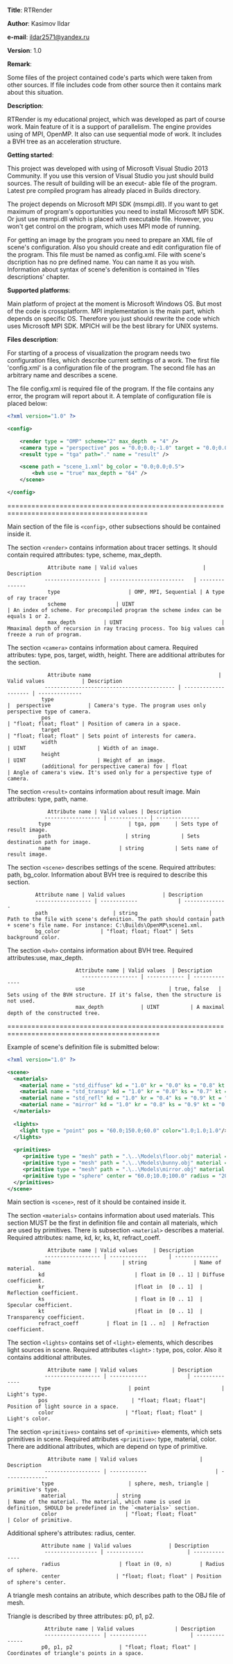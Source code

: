 **Title**:        RTRender

**Author**:       Kasimov Ildar

**e-mail**:       ildar2571@yandex.ru

**Version**:      1.0

**Remark**: 

Some files of the project contained code's parts which were taken from other sources. If file includes
code from other source then it contains mark about this situation.

**Description**:

RTRender is my educational project, which was developed as part of course work. Main feature
of it is a support of parallelism. The engine provides using of MPI, OpenMP. It also can use sequential mode of
work. It includes a  BVH tree as an acceleration structure.

**Getting started**: 
       
This project was developed with using of Microsoft Visual Studio 2013 Community. 
If you use this version of Visual Studio you just should build sources. The result of building will be an execut-
able file of the program. Latest pre compiled program has already placed in Builds directory. 
       
The project depends on Microsoft MPI SDK (msmpi.dll). If you want to get maximum of program's
opportunities you need to install Microsoft MPI SDK. Or just use msmpi.dll which is placed with executable
file. However, you won't get control on the program, which uses MPI mode of running.

For getting an image by the program you need to prepare an XML file of scene's configuration. Also you
should create and edit configuration file of the program. This file must be named as config.xml. File with
scene's dscription has no pre defined name. You can name it as you wish. Information about syntax of
scene's defenition is contained in 'files descriptions' chapter.

**Supported platforms**: 

Main platform of project at the moment is Microsoft Windows OS.  But most of the code is crossplatform.
MPI implementation is the main part, which depends on specific OS. Therefore you just should rewrite 
the code which uses Microsoft MPI SDK. MPICH will be the best library for UNIX systems.

**Files description**:

For starting of a process of visualization the program needs two configuration files, which describe current
settings of a work. The first file 'config.xml' is a configuration file of the program. The second file has 
an arbitrary name and describes a scene.

The file config.xml is required file of the program. If the file contains  any error, the program will report
about it. A template of configuration file is placed below:

```xml
<?xml version="1.0" ?>

<config>

    <render type = "OMP" scheme="2" max_depth  = "4" />
    <camera type = "perspective" pos = "0.0;0.0;-1.0" target = "0.0;0.0;0.0" fov = "45.0" width="640" height="480" />
    <result type = "tga" path="." name = "result" />

    <scene path = "scene_1.xml" bg_color = "0.0;0.0;0.5">
        <bvh use = "true" max_depth = "64" />
    </scene>

</config>
```

=========================================================================================

Main section of the file is `<config>`, other subsections should be contained inside it.

The section `<render>` contains information about tracer settings. It should contain required attributes:
type, scheme, max_depth.

                 Attribute name | Valid values                     | Description 
                ------------------ | ------------------------   | --------------
                 type                      | OMP, MPI, Sequential | A type of ray tracer                 
                 scheme                | UINT                                | An index of scheme. For precompiled program the scheme index can be equals 1 or 2.                 
                 max_depth         | UINT                                | Mmaximal depth of recursion in ray tracing process. Too big values can freeze a run of program. 
                
The section `<camera>` contains information about camera. Required attributes: type, pos, target, width, height. 
There are additional attributes for the section.

                 Attribute name                                         | Valid values            | Description 
                ------------------------------------------ | -------------------- | --------------
               type                                                                |  perspective            | Camera's type. The program uses only perspective type of camera.               
               pos                                                                  | "float; float; float" | Position of camera in a space.               
               target                                                             | "float; float; float" | Sets point of interests for camera.               
               width                                                             | UINT                       | Width of an image.               
               height                                                            | UINT                       | Height of  an image.               
               (additional for perspective camera) fov | float                         | Angle of camera's view. It's used only for a perspective type of camera.
               
The section `<result>` contains information about result image. Main attributes: type, path, name.

                 Attribute name | Valid values | Description 
                ------------------ | ------------ | --------------
              type                         | tga, ppm     | Sets type of result image.              
              path                        | string          | Sets destination path for image.              
              name                      | string          | Sets name of result image.
              
The section `<scene>` describes settings of  the scene. Required attributes: path, bg_color. Information about
BVH tree is required to describe this section.
    
             Attribute name | Valid values            | Description 
             ------------------ | ------------             | --------------
             path                     | string                       | Path to the file with scene's defenition. The path should contain path + scene's file name. For instance: C:\Builds\OpenMP\scene1.xml.             
             bg_color             | "float; float; float" | Sets background color.
             
The section `<bvh>` contains information about BVH tree. Required attributes:use, max_depth.
                          
                          Attribute name | Valid values  | Description 
                            ------------------ | ------------ | --------------
                          use                           | true, false   | Sets using of the BVH structure. If it's false, then the structure is not used.                          
                          max_depth            | UINT          | A maximal depth of the constructed tree.
                          
============================================================================================

Example of scene's definition file is submitted below:

```xml
<?xml version="1.0" ?>

<scene>
  <materials>
    <material name = "std_diffuse" kd = "1.0" kr = "0.0" ks = "0.8" kt = "0.0" refract_coeff = "0.0" />    
    <material name = "std_transp" kd = "1.0" kr = "0.0" ks = "0.7" kt = "1.0" refract_coeff = "2.0" />
    <material name = "std_refl" kd = "1.0" kr = "0.4" ks = "0.9" kt = "0.0" refract_coeff = "0.0" />
    <material name = "mirror" kd = "1.0" kr = "0.8" ks = "0.9" kt = "0.0" refract_coeff = "0.0" />
  </materials>
  
  <lights>
    <light type = "point" pos = "60.0;150.0;60.0" color="1.0;1.0;1.0"/>
  </lights> 
  
  <primitives>                                                                                                         
     <primitive type = "mesh" path = ".\..\Models\floor.obj" material = "mirror" color = "0.7;0.0;0.0"/>
     <primitive type = "mesh" path = ".\..\Models\bunny.obj" material = "std_refl" color = "1.0;0.8;0.0"/>
     <primitive type = "mesh" path = ".\..\Models\mirror.obj" material = "mirror" color = "1.0;1.0;1.0"/>
     <primitive type = "sphere" center = "60.0;10.0;100.0" radius = "20.0" material = "std_transp" color = "1.0;1.0;1.0"/>
  </primitives>
</scene>            
```

Main section is `<scene>`, rest of it should be contained inside it.

The section `<materials>` contains information about used materials. This section MUST be the first in
definition file and contain all materials, which are used by primitives. There is subsection `<material>` 
describes a material. Required attributes: name, kd, kr, ks, kt, refract_coeff.
       
                 Attribute name | Valid values     | Description 
                ------------------ | ------------       | --------------       
              name                       | string               | Name of material.              
              kd                             | float in [0 .. 1] | Diffuse coefficient.              
              kr                             |float in  [0 .. 1]  | Reflection coefficient.              
              ks                             | float in [0 .. 1]  | Specular coefficient.              
              kt                             |float in  [0 .. 1]  | Transparency coefficient.              
              refract_coeff         | float in [1 .. n]  | Refraction coefficient. 
              
The section `<lights>` contains set of `<light>` elements, which describes light sources in scene. 
Required attributes `<light>` : type, pos, color. Also it contains additional attributes.

                 Attribute name | Valid values           | Description 
                ------------------ | ------------             | --------------            
              type                         | point                       | Light's type.              
              pos                           | "float; float; float"| Position of light source in a space.              
              color                       | "float; float; float" | Light's color.
              
The section `<primitives>` contains set of `<primitive>` elements, which sets primitives in scene.
Required attributes `<primitive>`: type, material, color. There are additional attributes, which
are depend on type of primitive.

                 Attribute name | Valid values                    | Description 
                ------------------ | ------------                      | -------------- 
               type                        | sphere, mesh, triangle | primitive's type.               
               material                | string                               | Name of the material. The material, which name is used in definition, SHOULD be predefined in the `<materials>` section.                 
               color                      | "float; float; float"         | Color of primitive.
               
Additional sphere's attributes: radius, center.
               
               Attribute name | Valid values            | Description 
                ----------------- | ------------              | -------------- 
               radius                   | float in (0, n)         | Radius of sphere.               
               center                  | "float; float; float" | Position of sphere's center.
                              
A triangle mesh contains an atribute, which describes path to the OBJ file of mesh.
               
Triangle is described by three attributes: p0, p1, p2.
               
                Attribute name | Valid values             | Description 
                ------------------ | ------------              | -------------- 
               p0, p1, p2               | "float; float; float" | Coordinates of triangle's points in a space.  
